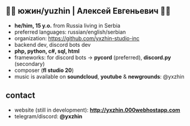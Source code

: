 ## 🍬🦋 южин/yuzhin | Алексей Евгеньевич 🦋🍬
- **he/him, 15 y.o.** from Russia living in Serbia
- preferred languages: russian/english/serbian
- organization: https://github.com/yxzhin-studio-inc
- backend dev, discord bots dev
- **php, python, c#, sql, html**
- frameworks: for discord bots -> **pycord** (preferred), **discord.py** (secondary)
- composer (**fl studio 20**)
- music is available on **soundcloud**, **youtube** & **newgrounds**: @yxzhin
## contact
- website (still in development): **http://yxzhin.000webhostapp.com**
- telegram/discord: **@yxzhin**
